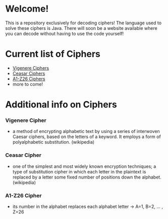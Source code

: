 # Welcome!
This is a repository exclusively for decoding ciphers! The language used to solve these ciphers is Java. There will soon be a website available where you can decode without having to use the code yourself!

<h1>Current list of Ciphers</h1>
<ul>
  <li><a href="#vigenere">Vigenere Ciphers</a></li>
  <li><a href="#ceasar">Ceasar Ciphers</a></li>
  <li><a href="a1-z26">A1-Z26 Ciphers</a></li>
  <li>more to come!</li>
</ul>

<h1>Additional info on Ciphers</h1>
<h3 id="vigenere">Vigenere Cipher</h3>
<ul>
  <li>a method of encrypting alphabetic text by using a series of interwoven Caesar ciphers, based on the letters of a keyword. It employs a form of polyalphabetic substitution. (wikipedia)</li>
</ul>
<h3 id="ceasar">Ceasar Cipher</h3>
<ul>
  <li>one of the simplest and most widely known encryption techniques; a type of substitution cipher in which each letter in the plaintext is replaced by a letter some fixed number of positions down the alphabet. (wikipedia)</li>
</ul>
<h3 id="a1-z26">A1-Z26 Cipher</h3>
<ul>
  <li>its number in the alphabet replaces each alphabet letter -> A=1, B=2, ... , Z=26</li>
</ul>
